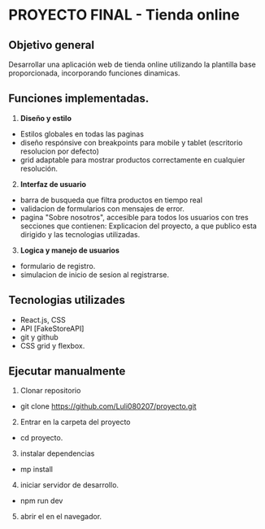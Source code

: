 # PROYECTO FINAL - Tienda online

## Objetivo general

Desarrollar una aplicación web de tienda online utilizando la plantilla base proporcionada, incorporando funciones dinamicas.

## Funciones implementadas.

1.  **Diseño y estilo**

- Estilos globales en todas las paginas
- diseño respónsive con breakpoints para mobile y tablet (escritorio resolucion por defecto)
- grid adaptable para mostrar productos correctamente en cualquier resolución.

2.  **Interfaz de usuario**

- barra de busqueda que filtra productos en tiempo real
- validacion de formularios con mensajes de error.
- pagina "Sobre nosotros", accesible para todos los usuarios con tres secciones que contienen: Explicacion del proyecto, a que publico esta dirigido y las tecnologias utilizadas.

3.  **Logica y manejo de usuarios**

- formulario de registro.
- simulacion de inicio de sesion al registrarse.

## Tecnologias utilizades

- React.js, CSS
- API [FakeStoreAPI]
- git y github
- CSS grid y flexbox.

## Ejecutar manualmente

1. Clonar repositorio

- git clone https://github.com/Luli080207/proyecto.git

2. Entrar en la carpeta del proyecto

- cd proyecto.

3. instalar dependencias

- mp install

4. iniciar servidor de desarrollo.

- npm run dev

5. abrir el en el navegador.
